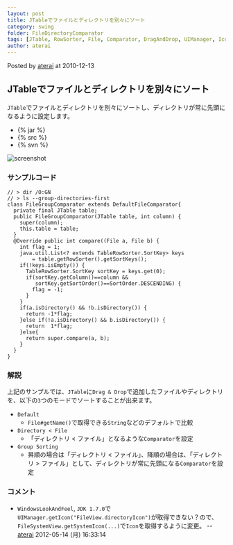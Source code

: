 ```yaml
---
layout: post
title: JTableでファイルとディレクトリを別々にソート
category: swing
folder: FileDirectoryComparator
tags: [JTable, RowSorter, File, Comparator, DragAndDrop, UIManager, Icon, FileSystemView]
author: aterai
---
```


Posted by [aterai](http://terai.xrea.jp/aterai.html) at 2010-12-13

## JTableでファイルとディレクトリを別々にソート
`JTable`でファイルとディレクトリを別々にソートし、ディレクトリが常に先頭になるように設定します。

- {% jar %}
- {% src %}
- {% svn %}

<!-- dummy comment line for breaking list -->

![screenshot](https://lh3.googleusercontent.com/_9Z4BYR88imo/TQXAQuafMsI/AAAAAAAAAqU/BDQdRbMeSnE/s800/FileDirectoryComparator.png)

### サンプルコード
<pre class="prettyprint"><code>// &gt; dir /O:GN
// &gt; ls --group-directories-first
class FileGroupComparator extends DefaultFileComparator{
  private final JTable table;
  public FileGroupComparator(JTable table, int column) {
    super(column);
    this.table = table;
  }
  @Override public int compare((File a, File b) {
    int flag = 1;
    java.util.List&lt;? extends TableRowSorter.SortKey&gt; keys
        = table.getRowSorter().getSortKeys();
    if(!keys.isEmpty()) {
      TableRowSorter.SortKey sortKey = keys.get(0);
      if(sortKey.getColumn()==column &amp;&amp;
         sortKey.getSortOrder()==SortOrder.DESCENDING) {
        flag = -1;
      }
    }
    if(a.isDirectory() &amp;&amp; !b.isDirectory()) {
      return -1*flag;
    }else if(!a.isDirectory() &amp;&amp; b.isDirectory()) {
      return  1*flag;
    }else{
      return super.compare(a, b);
    }
  }
}
</code></pre>

### 解説
上記のサンプルでは、`JTable`に`Drag & Drop`で追加したファイルやディレクトリを、以下の`3`つのモードでソートすることが出来ます。

- `Default`
    - `File#getName()`で取得できる`String`などのデフォルトで比較
- `Directory < File`
    - 「ディレクトリ < ファイル」となるような`Comparator`を設定
- `Group Sorting`
    - 昇順の場合は「ディレクトリ < ファイル」、降順の場合は、「ディレクトリ > ファイル」として、ディレクトリが常に先頭になる`Comparator`を設定

<!-- dummy comment line for breaking list -->

### コメント
- `WindowsLookAndFeel`, `JDK 1.7.0`で`UIManager.getIcon("FileView.directoryIcon")`が取得できない？ので、`FileSystemView.getSystemIcon(...)`で`Icon`を取得するように変更。 -- [aterai](http://terai.xrea.jp/aterai.html) 2012-05-14 (月) 16:33:14

<!-- dummy comment line for breaking list -->

